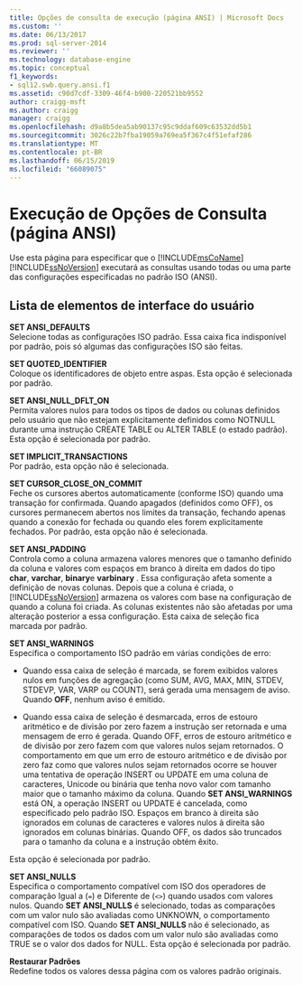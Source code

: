 ```yaml
---
title: Opções de consulta de execução (página ANSI) | Microsoft Docs
ms.custom: ''
ms.date: 06/13/2017
ms.prod: sql-server-2014
ms.reviewer: ''
ms.technology: database-engine
ms.topic: conceptual
f1_keywords:
- sql12.swb.query.ansi.f1
ms.assetid: c90d7cdf-3309-46f4-b900-220521bb9552
author: craigg-msft
ms.author: craigg
manager: craigg
ms.openlocfilehash: d9a8b5dea5ab90137c95c9ddaf609c63532dd5b1
ms.sourcegitcommit: 3026c22b7fba19059a769ea5f367c4f51efaf286
ms.translationtype: MT
ms.contentlocale: pt-BR
ms.lasthandoff: 06/15/2019
ms.locfileid: "66089075"
---
```

# <a name="query-options-execution-ansi-page"></a>Execução de Opções de Consulta (página ANSI)
  Use esta página para especificar que o [!INCLUDE[msCoName](../includes/msconame-md.md)] [!INCLUDE[ssNoVersion](../includes/ssnoversion-md.md)] executará as consultas usando todas ou uma parte das configurações especificadas no padrão ISO (ANSI).  
  
## <a name="uielement-list"></a>Lista de elementos de interface do usuário  
 **SET ANSI_DEFAULTS**  
 Selecione todas as configurações ISO padrão. Essa caixa fica indisponível por padrão, pois só algumas das configurações ISO são feitas.  
  
 **SET QUOTED_IDENTIFIER**  
 Coloque os identificadores de objeto entre aspas. Esta opção é selecionada por padrão.  
  
 **SET ANSI_NULL_DFLT_ON**  
 Permita valores nulos para todos os tipos de dados ou colunas definidos pelo usuário que não estejam explicitamente definidos como NOTNULL durante uma instrução CREATE TABLE ou ALTER TABLE (o estado padrão). Esta opção é selecionada por padrão.  
  
 **SET IMPLICIT_TRANSACTIONS**  
 Por padrão, esta opção não é selecionada.  
  
 **SET CURSOR_CLOSE_ON_COMMIT**  
 Feche os cursores abertos automaticamente (conforme ISO) quando uma transação for confirmada. Quando apagados (definidos como OFF), os cursores permanecem abertos nos limites da transação, fechando apenas quando a conexão for fechada ou quando eles forem explicitamente fechados. Por padrão, esta opção não é selecionada.  
  
 **SET ANSI_PADDING**  
 Controla como a coluna armazena valores menores que o tamanho definido da coluna e valores com espaços em branco à direita em dados do tipo **char**, **varchar**, **binary**e **varbinary** . Essa configuração afeta somente a definição de novas colunas. Depois que a coluna é criada, o [!INCLUDE[ssNoVersion](../includes/ssnoversion-md.md)] armazena os valores com base na configuração de quando a coluna foi criada. As colunas existentes não são afetadas por uma alteração posterior a essa configuração. Esta caixa de seleção fica marcada por padrão.  
  
 **SET ANSI_WARNINGS**  
 Especifica o comportamento ISO padrão em várias condições de erro:  
  
-   Quando essa caixa de seleção é marcada, se forem exibidos valores nulos em funções de agregação (como SUM, AVG, MAX, MIN, STDEV, STDEVP, VAR, VARP ou COUNT), será gerada uma mensagem de aviso. Quando **OFF**, nenhum aviso é emitido.  
  
-   Quando essa caixa de seleção é desmarcada, erros de estouro aritmético e de divisão por zero fazem a instrução ser retornada e uma mensagem de erro é gerada. Quando OFF, erros de estouro aritmético e de divisão por zero fazem com que valores nulos sejam retornados. O comportamento em que um erro de estouro aritmético e de divisão por zero faz como que valores nulos sejam retornados ocorre se houver uma tentativa de operação INSERT ou UPDATE em uma coluna de caracteres, Unicode ou binária que tenha novo valor com tamanho maior que o tamanho máximo da coluna. Quando **SET ANSI_WARNINGS** está ON, a operação INSERT ou UPDATE é cancelada, como especificado pelo padrão ISO. Espaços em branco à direita são ignorados em colunas de caracteres e valores nulos à direita são ignorados em colunas binárias. Quando OFF, os dados são truncados para o tamanho da coluna e a instrução obtém êxito.  
  
 Esta opção é selecionada por padrão.  
  
 **SET ANSI_NULLS**  
 Especifica o comportamento compatível com ISO dos operadores de comparação Igual a (`=`) e Diferente de (`<>`) quando usados com valores nulos. Quando **SET ANSI_NULLS** é selecionado, todas as comparações com um valor nulo são avaliadas como UNKNOWN, o comportamento compatível com ISO. Quando **SET ANSI_NULLS** não é selecionado, as comparações de todos os dados com um valor nulo são avaliadas como TRUE se o valor dos dados for NULL. Esta opção é selecionada por padrão.  
  
 **Restaurar Padrões**  
 Redefine todos os valores dessa página com os valores padrão originais.  
  
  
